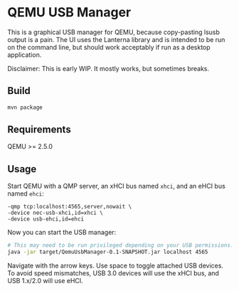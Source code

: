 # QEMU USB Manager
This is a graphical USB manager for QEMU, because copy-pasting lsusb output is a pain. The UI uses the Lanterna library and is intended to be run on the command line, but should work acceptably if run as a desktop application.

Disclaimer: This is early WIP. It mostly works, but sometimes breaks.

## Build
```bash
mvn package
```

## Requirements
QEMU >= 2.5.0

## Usage
Start QEMU with a QMP server, an xHCI bus named `xhci`, and an eHCI bus named `ehci`:
```
-qmp tcp:localhost:4565,server,nowait \
-device nec-usb-xhci,id=xhci \
-device usb-ehci,id=ehci
```

Now you can start the USB manager:
```bash
# This may need to be run privileged depending on your USB permissions.
java -jar target/QemuUsbManager-0.1-SNAPSHOT.jar localhost 4565
```

Navigate with the arrow keys. Use space to toggle attached USB devices.
To avoid speed mismatches, USB 3.0 devices will use the xHCI bus, and USB 1.x/2.0 will use eHCI.
